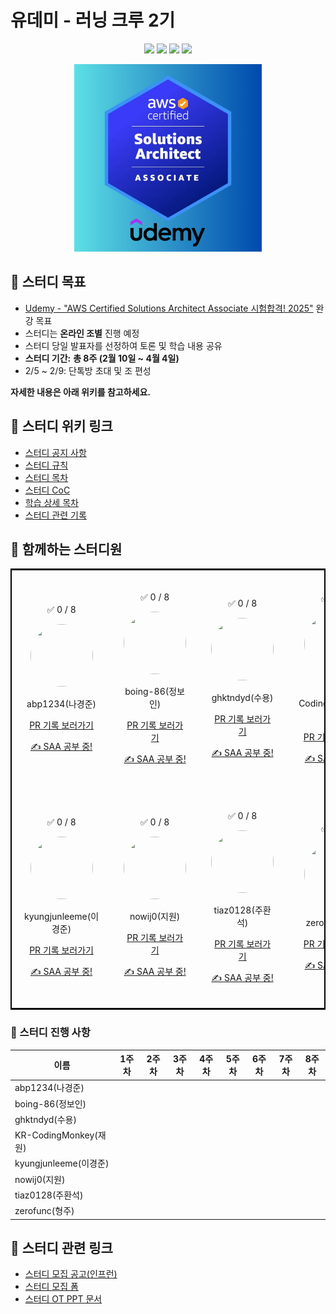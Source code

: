 # 유데미 - 러닝 크루 2기

<p align="center">
  <img src="https://img.shields.io/badge/AWS-FF9900?style=for-the-badge&logo=amazonwebservices&logoColor=white">
  <a href="https://github.com/Udemy-kor/aws-saa"><img src="https://img.shields.io/badge/GitHub-181717?style=for-the-badge&logo=github&logoColor=white"/></a>
  <img src="https://img.shields.io/badge/KakaoTalk-FFCD00?style=for-the-badge&logo=kakaotalk&logoColor=black"/>
  <img src="https://img.shields.io/badge/Discord-5865F2?style=for-the-badge&logo=discord&logoColor=white"/>
</p>

<p align="center">
  <img src="markdown/img/saa.png" width="300" height="300" />
</p>

## 🎯 스터디 목표

- [Udemy - "AWS Certified Solutions Architect Associate 시험합격! 2025"](https://www.udemy.com/share/105HsY3@-Eq7TFAKPwVm6-0KDC3GH-fAUz9t_GWqpwEyejvo7Ch_s3vfFxIiQb3XQJg1ErMXOA==/) 완강 목표
- 스터디는 **온라인 조별** 진행 예정
- 스터디 당일 발표자를 선정하여 토론 및 학습 내용 공유
- **스터디 기간:** **총 8주 (2월 10일 ~ 4월 4일)**
- 2/5 ~ 2/9: 단톡방 초대 및 조 편성

**자세한 내용은 아래 위키를 참고하세요.**

## 📖 스터디 위키 링크

- [스터디 공지 사항](https://github.com/Udemy-kor/aws-saa/wiki/00-%EC%8A%A4%ED%84%B0%EB%94%94-%EA%B3%B5%EC%A7%80-%EC%82%AC%ED%95%AD)
- [스터디 규칙](https://github.com/Udemy-kor/aws-saa/wiki/01-%EC%8A%A4%ED%84%B0%EB%94%94-%EA%B7%9C%EC%B9%99)
- [스터디 목차](https://github.com/Udemy-kor/aws-saa/wiki/02-%ED%95%99%EC%8A%B5-%EB%AA%A9%EC%B0%A8)
- [스터디 CoC](https://github.com/Udemy-kor/aws-saa/wiki/03-%EC%8A%A4%ED%84%B0%EB%94%94-CoC)
- [학습 상세 목차](https://github.com/Udemy-kor/aws-saa/wiki/04-%ED%95%99%EC%8A%B5-%EC%83%81%EC%84%B8-%EB%AA%A9%EC%B0%A8)
- [스터디 관련 기록](https://github.com/Udemy-kor/aws-saa/wiki/05-%EC%8A%A4%ED%84%B0%EB%94%94-%EA%B4%80%EB%A0%A8-%EA%B8%B0%EB%A1%9D)

## 👥 함께하는 스터디원

<table style="border: 2px solid black; width: 100%; border-collapse: collapse">
<tr>
    <td style="text-align: center; vertical-align: middle; padding: 20px">
        <div><p align="center">✅ 0 / 8</p></div>
        <div><p align="center"><img src="https://avatars.githubusercontent.com/u/156388823?v=4" style="width: 100px; height: 100px; border-radius: 50%;"/></p></div>
        <div><p align="center">abp1234(나경준)</p></div><div>
            <p align="center"><a href=https://github.com/Udemy-kor/aws-saa/pulls?q=assignee%3Aabp1234>PR 기록 보러가기</a></p></div>
        <div><p align="center"><a href=https://github.com/Udemy-kor/aws-saa/pulls?q=assignee%3Aabp1234>✍️ SAA 공부 중!</a></p></div>
    </td>
    <td style="text-align: center; vertical-align: middle; padding: 20px">
        <div><p align="center">✅ 0 / 8</p></div>
        <div><p align="center"><img src="https://avatars.githubusercontent.com/u/54930076?v=4" style="width: 100px; height: 100px; border-radius: 50%;"/></p></div>
        <div><p align="center">boing-86(정보인)</p></div><div>
            <p align="center"><a href=https://github.com/Udemy-kor/aws-saa/pulls?q=assignee%3Aboing-86>PR 기록 보러가기</a></p></div>
        <div><p align="center"><a href=https://github.com/Udemy-kor/aws-saa/pulls?q=assignee%3Aboing-86>✍️ SAA 공부 중!</a></p></div>
    </td>
    <td style="text-align: center; vertical-align: middle; padding: 20px">
        <div><p align="center">✅ 0 / 8</p></div>
        <div><p align="center"><img src="https://avatars.githubusercontent.com/u/120021021?v=4" style="width: 100px; height: 100px; border-radius: 50%;"/></p></div>
        <div><p align="center">ghktndyd(수용)</p></div><div>
            <p align="center"><a href=https://github.com/Udemy-kor/aws-saa/pulls?q=assignee%3Aghktndyd>PR 기록 보러가기</a></p></div>
        <div><p align="center"><a href=https://github.com/Udemy-kor/aws-saa/pulls?q=assignee%3Aghktndyd>✍️ SAA 공부 중!</a></p></div>
    </td>
    <td style="text-align: center; vertical-align: middle; padding: 20px">
        <div><p align="center">✅ 0 / 8</p></div>
        <div><p align="center"><img src="https://avatars.githubusercontent.com/u/76420201?v=4" style="width: 100px; height: 100px; border-radius: 50%;"/></p></div>
        <div><p align="center">KR-CodingMonkey(재원)</p></div><div>
            <p align="center"><a href=https://github.com/Udemy-kor/aws-saa/pulls?q=assignee%3AKR-CodingMonkey>PR 기록 보러가기</a></p></div>
        <div><p align="center"><a href=https://github.com/Udemy-kor/aws-saa/pulls?q=assignee%3AKR-CodingMonkey>✍️ SAA 공부 중!</a></p></div>
    </td>
</tr>
<tr>
    <td style="text-align: center; vertical-align: middle; padding: 20px">
        <div><p align="center">✅ 0 / 8</p></div>
        <div><p align="center"><img src="https://avatars.githubusercontent.com/u/45473846?v=4" style="width: 100px; height: 100px; border-radius: 50%;"/></p></div>
        <div><p align="center">kyungjunleeme(이경준)</p></div>
        <div>
            <p align="center"><a href=https://github.com/Udemy-kor/aws-saa/pulls?q=assignee%3Akyungjunleeme>PR 기록 보러가기</a></p>
        </div>
        <div><p align="center"><a href=https://github.com/Udemy-kor/aws-saa/pulls?q=assignee%3Akyungjunleeme>✍️ SAA 공부 중!</a></p></div>
    </td>
    <td style="text-align: center; vertical-align: middle; padding: 20px">
        <div><p align="center">✅ 0 / 8</p></div>
        <div><p align="center"><img src="https://avatars.githubusercontent.com/u/118253722?v=4" style="width: 100px; height: 100px; border-radius: 50%;"/></p></div>
        <div><p align="center">nowij0(지원)</p></div><div>
            <p align="center"><a href=https://github.com/Udemy-kor/aws-saa/pulls?q=assignee%3Anowij0>PR 기록 보러가기</a></p></div>
        <div><p align="center"><a href=https://github.com/Udemy-kor/aws-saa/pulls?q=assignee%3Anowij0>✍️ SAA 공부 중!</a></p></div>
    </td>
    <td style="text-align: center; vertical-align: middle; padding: 20px">
        <div><p align="center">✅ 0 / 8</p></div>
        <div><p align="center"><img src="https://avatars.githubusercontent.com/u/44606727?v=4" style="width: 100px; height: 100px; border-radius: 50%;"/></p></div>
        <div><p align="center">tiaz0128(주환석)</p></div><div>
            <p align="center"><a href=https://github.com/Udemy-kor/aws-saa/pulls?q=assignee%3Atiaz0128>PR 기록 보러가기</a></p></div>
        <div><p align="center"><a href=https://github.com/Udemy-kor/aws-saa/pulls?q=assignee%3Atiaz0128>✍️ SAA 공부 중!</a></p></div>
    </td>
    <td style="text-align: center; vertical-align: middle; padding: 20px">
        <div><p align="center">✅ 0 / 8</p></div>
        <div><p align="center"><img src="https://avatars.githubusercontent.com/u/6914456?v=4" style="width: 100px; height: 100px; border-radius: 50%;"/></p></div>
        <div><p align="center">zerofunc(형주)</p></div><div>
            <p align="center"><a href=https://github.com/Udemy-kor/aws-saa/pulls?q=assignee%3Azerofunc>PR 기록 보러가기</a></p></div>
        <div><p align="center"><a href=https://github.com/Udemy-kor/aws-saa/pulls?q=assignee%3Azerofunc>✍️ SAA 공부 중!</a></p></div>
    </td>
</tr>
</table>

### 📅 스터디 진행 사항

| 이름 | 1주차 | 2주차 | 3주차 | 4주차 | 5주차 | 6주차 | 7주차 | 8주차 |
| --- | --- | --- | --- | --- | --- | --- | --- | --- |
| abp1234(나경준) |  |  |  |  |  |  |  |  |
| boing-86(정보인) |  |  |  |  |  |  |  |  |
| ghktndyd(수용) |  |  |  |  |  |  |  |  |
| KR-CodingMonkey(재원) |  |  |  |  |  |  |  |  |
| kyungjunleeme(이경준) |  |  |  |  |  |  |  |  |
| nowij0(지원) |  |  |  |  |  |  |  |  |
| tiaz0128(주환석) |  |  |  |  |  |  |  |  |
| zerofunc(형주) |  |  |  |  |  |  |  |  |

## 🔗 스터디 관련 링크

- [스터디 모집 공고(인프런)](https://www.inflearn.com/studies/1503667/aws-saa-%EA%B0%95%EC%9D%98-%EC%8A%A4%ED%84%B0%EB%94%94)
- [스터디 모집 폼](https://forms.gle/ZV7SaTR9BabdXkve6)
- [스터디 OT PPT 문서](https://gamma.app/docs/AWS-OT-j132g9hb3kvnixq)
